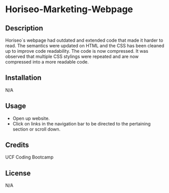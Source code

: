 # Horiseo-Marketing-Webpage

## Description

Horiseo`s webpage had outdated and extended code that made it harder to read. 
The semantics were updated on HTML and the CSS has been cleaned up to improve code readability.
The code is now compressed.
It was observed that multiple CSS stylings were repeated and are now compressed into a more readable code.

## Installation

N/A

## Usage

* Open up website.
* Click on links in the navigation bar to be directed to the pertaining section or scroll down.

## Credits

UCF Coding Bootcamp 

## License

N/A
